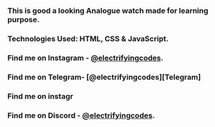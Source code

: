 ### This is good a looking Analogue watch made for learning purpose.

### Technologies Used: HTML, CSS & JavaScript.

### Find me on Instagram - [@electrifyingcodes][Instagram].

### Find me on Telegram- [@electrifyingcodes][Telegram]

### Find me on instagr

### Find me on Discord - [@electrifyingcodes][discord].

[Instagram]: https://www.instagram.com/electrifyingcodes
[discord]: https://discord.com/invite/VGj9tpuqhm
